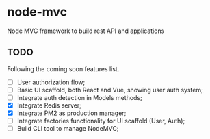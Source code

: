 # node-mvc

Node MVC framework to build rest API and applications

## TODO

Following the coming soon features list.

- [ ] User authorization flow;
- [ ] Basic UI scaffold, both React and Vue, showing user auth system;
- [ ] Integrate auth detection in Models methods;
- [X] Integrate Redis server;
- [X] Integrate PM2 as production manager;
- [ ] Integrate factories functionality for UI scaffold (User, Auth);
- [ ] Build CLI tool to manage NodeMVC;

